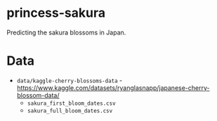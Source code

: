 # princess-sakura
Predicting the sakura blossoms in Japan. 

# Data  
* `data/kaggle-cherry-blossoms-data` - https://www.kaggle.com/datasets/ryanglasnapp/japanese-cherry-blossom-data/ 
    * `sakura_first_bloom_dates.csv`
    * `sakura_full_bloom_dates.csv`